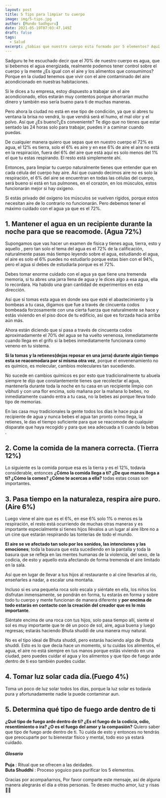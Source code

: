```yaml
---
layout: post
title: 5 Tips para limpiar tu cuerpo
image: img/5-tips.jpg
author: [Mundo Sadhguru]
date: 2021-05-19T07:03:47.149Z
draft: false
tags:
  - Salud
excerpt: ¿Sabias que nuestro cuerpo esta formado por 5 elementos? Aquí te damos algunos consejos para limpiar estos elementos dentro de nosotros.
---
```


Sadguru te he escuchado decir que el 70% de nuestro cuerpo es agua, que si bebemos el agua energizada, realmente podemos tener control sobre el cuerpo y la mente ¿Es igual con el aire y los alimentos que consumimos? Porque en la ciudad tenemos que vivir con el aire contaminado del aire acondicionado en nuestras habitaciones.

Si le dices a tu empresa, estoy dispuesto a trabajar sin el aire acondicionado, ellos estarán muy contentos porque ahorrarían mucho dinero y también eso sería bueno para ti de muchas maneras.

Pero ahora la ciudad no está en ese tipo de condición, ya que si abres tu ventana la brisa no vendrá, lo que vendrá será el humo, el mal olor y el polvo. Así que ¿Es bueno?¿Es conveniente? Te digo que no tienes que estar sentado las 24 horas solo para trabajar, puedes ir a caminar cuando puedas.

De cualquier manera quiero que sepas que en nuestro cuerpo el 72% es agua, el 12% es tierra, solo el 6% es aire y en ese 6% de aire el aire no está en la respiración, fuera del 6% del aire que está aquí es solo menos del 1% el que tu estas respirando. El resto está simplemente ahí.

Entonces, para limpiar tu cuerpo naturalmente tienes que entender que en cada célula del cuerpo hay aire. Así que cuando decimos aire no es solo la respiración, el 6% del aire se encuentran en todas las células del cuerpo, será bueno si está en tus pulmones, en el corazón, en los músculos, estos funcionarán mejor si hay oxígeno.

Si estás privado del oxígeno los músculos se vuelven rígidos, porque estos necesitan aire de lo contrario no funcionarán. Pero debemos tener el máximo cuidado con el agua ya que es el 72%.

## 1. Mantener el agua en un recipiente durante la noche para que se reacomode. (Agua 72%)
Supongamos que vas hacer un examen de física y tienes agua, tierra, esto y aquello , pero tan solo el tema del agua es el 72% de la calificación, naturalmente pasas más tiempo leyendo sobre el agua, estudiando el agua, el aire es solo el 6% puedes no estudiarlo porque estas bien con el 94%, pero el agua si debes de estudiarla porque es el 72%.

Debes tomar enorme cuidado con el agua ya que tiene una tremenda memoria, si tu abres una jarra llena de agua y le dices algo a esa agua, ella lo recordara. Ha habido una gran cantidad de experimentos en esta dirección.

Así que si tomas esta agua en donde sea que esté el abastecimiento y la bombeas a tu casa, digamos que fue a través de cincuenta codos bombeada forzosamente con una cierta fuerza que naturalmente se hace y estás viviendo en el piso doce de tu edificio, así que es forzada hacia arriba aún más.

Ahora están diciendo que si pasa a través de cincuenta codos aproximadamente el 70% del agua se ha vuelto venenosa, inmediatamente cuando llega en el grifo si la bebes inmediatamente funcionara como veneno en tu sistema.

**Si la tomas y la retienes(dejas reposar en una jarra) durante algún tiempo esta se reacomodara por sí misma otra vez**, porque el envenenamiento no es químico, es molecular, cambios moleculares tan sucediendo.

No sucede en cambios químicos es por esto que tradicionalmente tu abuela siempre te dijo que constantemente tienes que recolectar el agua, mantenerla durante toda la noche en tu casa en un recipiente limpio con vibhuti y con una flor encima, solo mañana por la mañana lo bebes, no inmediatamente cuando entra a tu casa, no la bebes asi porque lleva todo tipo de memorias.

En las casa muy tradicionales la gente todos los días le hace puja al recipiente de agua y nunca bebes el agua tan pronto como llega, la retienes, le das el tiempo suficiente para que se reacomode de cualquier disparate que haya recogido y para que sea adecuada a ti cuando la bebas .

## 2. Come la comida de la manera correcta. (Tierra 12%)
Lo siguiente es la comida porque esa es la tierra y es el 12%, todavía considerable, entonces **¿Cómo la comida llega a ti? ¿De que manos llega a ti? ¿Cómo la comes? ¿Cómo te acercas a ella?** todas estas cosas son importantes.

## 3. Pasa tiempo en la naturaleza, respira aire puro. (Aire 6%)
Luego viene el aire que es el 6%, en ese 6% solo 1% o menos es la respiración, el resto está ocurriendo de muchas otras maneras y es importante especialmente si tienes hijos llévalos a un lugar al aire libre no a un cine que estarán respirando las tonterías de todo el mundo.

**El aire se ve afectado tan solo por los sonidos, las intenciones y las emociones**; toda la basura que esta sucediendo en la pantalla y toda la basura que se refleja en las mentes humanas de la violencia, del sexo, de la codicia, de esto y aquello esta afectando de forma tremenda el aire limitado en la sala.

Así que en lugar de llevar a tus hijos al restaurante o al cine llevarlos al río, enseñarles a nadar, a escalar una montaña. 

Incluso si es una pequeña roca solo escala y siéntate en ella, los niños los disfrutan inmensamente, se pondrán en forma, tu estarás en forma y sobre todo tu cuerpo y mente funcionan de manera diferente y **por encima de todo estarás en contacto con la creación del creador que es lo más importante**.

Siéntate encima de una roca con tus hijos, solo pasa tiempo allí, siente el sol es muy importante que te dé un poco de sol, aire, agua buena y luego regresas; estarás haciendo Bhuta shuddi de una manera muy natural.

No es el tipo ideal de Bhuta shuddi, pero estarás haciendo algo de Bhuta shuddi. Esto es lo que decía hace un momento, si tu cuidas los alimentos, el agua, el aire no está siempre en tus manos porque estás viviendo en una ciudad, pero puedes cuidar el agua y los alimentos y que tipo de fuego arde dentro de ti eso también puedes cuidar.

## 4. Tomar luz solar cada día.(Fuego 4%)
Toma un poco de luz solar todos los días, porque la luz solar es todavía pura y afortunadamente nadie la puede contaminar aun.

## 5. Determina qué tipo de fuego arde dentro de ti
**¿Qué tipo de fuego arde dentro de ti? ¿Es el fuego de la codicia, odio, resentimiento o ira? ¿O es el fuego del amor y la compasión?** Quiero saber que tipo de fuego arde dentro de ti.
Tú cuida de esto y entonces no tendrás que preocuparte por tu bienestar físico y mental, todo eso ya estará cuidado.

#### ***Glosario***

**Puja** : Ritual que se ofrecen a las deidades.  
**Buta Shuddhi** : Proceso yoguico para purificar los 5 elementos.

Gracias por acompañarnos, Por favor comparte este mensaje, así de alguna manera alegrarás el día a otras personas. Te deseo mucho amor, luz y risas🙏🏻